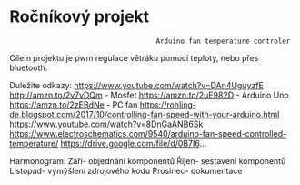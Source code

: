 # Ročníkový projekt

                                        Arduino fan temperature controler
                                      
Cílem projektu je pwm regulace větráku pomocí teploty, nebo přes bluetooth.                                     

Duležite odkazy:
https://www.youtube.com/watch?v=DAn4UguyzfE
http://amzn.to/2v7vDQm - Mosfet https://amzn.to/2uE982D - Arduino Uno https://amzn.to/2zEBdNe - PC fan
https://rohling-de.blogspot.com/2017/10/controlling-fan-speed-with-your-arduino.html
https://www.youtube.com/watch?v=8DnGaANB6Sk
https://www.electroschematics.com/9540/arduino-fan-speed-controlled-temperature/
 https://drive.google.com/file/d/0B7I6...

Harmonogram:
Záři- objednání komponentů
Říjen- sestavení komponentů
Listopad- vymýšlení zdrojového kodu
Prosinec- dokumentace
